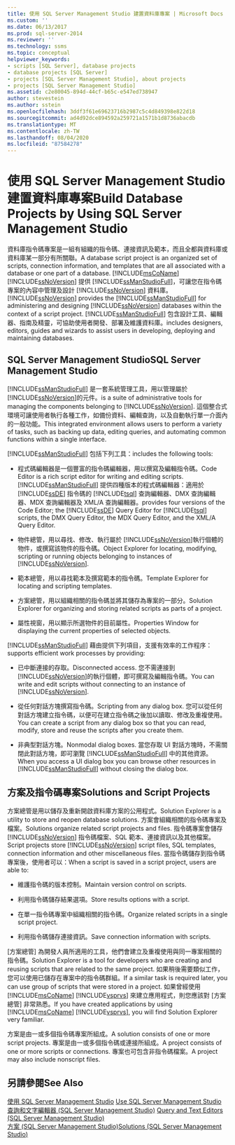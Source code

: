 ```yaml
---
title: 使用 SQL Server Management Studio 建置資料庫專案 | Microsoft Docs
ms.custom: ''
ms.date: 06/13/2017
ms.prod: sql-server-2014
ms.reviewer: ''
ms.technology: ssms
ms.topic: conceptual
helpviewer_keywords:
- scripts [SQL Server], database projects
- database projects [SQL Server]
- projects [SQL Server Management Studio], about projects
- projects [SQL Server Management Studio]
ms.assetid: c2e80045-894d-44cf-b65c-e547ed738947
author: stevestein
ms.author: sstein
ms.openlocfilehash: 3ddf3f61e69623716b2987c5c4d849398e822d18
ms.sourcegitcommit: ad4d92dce894592a259721a1571b1d8736abacdb
ms.translationtype: MT
ms.contentlocale: zh-TW
ms.lasthandoff: 08/04/2020
ms.locfileid: "87584278"
---
```

# <a name="build-database-projects-by-using-sql-server-management-studio"></a><span data-ttu-id="edec7-102">使用 SQL Server Management Studio 建置資料庫專案</span><span class="sxs-lookup"><span data-stu-id="edec7-102">Build Database Projects by Using SQL Server Management Studio</span></span>
  <span data-ttu-id="edec7-103">資料庫指令碼專案是一組有組織的指令碼、連接資訊及範本，而且全都與資料庫或資料庫某一部分有所關聯。</span><span class="sxs-lookup"><span data-stu-id="edec7-103">A database script project is an organized set of scripts, connection information, and templates that are all associated with a database or one part of a database.</span></span> [!INCLUDE[msCoName](../includes/msconame-md.md)] <span data-ttu-id="edec7-104">[!INCLUDE[ssNoVersion](../includes/ssnoversion-md.md)] 提供 [!INCLUDE[ssManStudioFull](../includes/ssmanstudiofull-md.md)]，可讓您在指令碼專案的內容中管理及設計 [!INCLUDE[ssNoVersion](../includes/ssnoversion-md.md)] 資料庫。</span><span class="sxs-lookup"><span data-stu-id="edec7-104">[!INCLUDE[ssNoVersion](../includes/ssnoversion-md.md)] provides the [!INCLUDE[ssManStudioFull](../includes/ssmanstudiofull-md.md)] for administering and designing [!INCLUDE[ssNoVersion](../includes/ssnoversion-md.md)] databases within the context of a script project.</span></span> [!INCLUDE[ssManStudioFull](../includes/ssmanstudiofull-md.md)] <span data-ttu-id="edec7-105">包含設計工具、編輯器、指南及精靈，可協助使用者開發、部署及維護資料庫。</span><span class="sxs-lookup"><span data-stu-id="edec7-105">includes designers, editors, guides and wizards to assist users in developing, deploying and maintaining databases.</span></span>  
  
## <a name="sql-server-management-studio"></a><span data-ttu-id="edec7-106">SQL Server Management Studio</span><span class="sxs-lookup"><span data-stu-id="edec7-106">SQL Server Management Studio</span></span>  
 [!INCLUDE[ssManStudioFull](../includes/ssmanstudiofull-md.md)] <span data-ttu-id="edec7-107">是一套系統管理工具，用以管理屬於 [!INCLUDE[ssNoVersion](../includes/ssnoversion-md.md)]的元件。</span><span class="sxs-lookup"><span data-stu-id="edec7-107">is a suite of administrative tools for managing the components belonging to [!INCLUDE[ssNoVersion](../includes/ssnoversion-md.md)].</span></span> <span data-ttu-id="edec7-108">這個整合式環境可讓使用者執行各種工作，如備份資料、編輯查詢，以及自動執行單一介面內的一般功能。</span><span class="sxs-lookup"><span data-stu-id="edec7-108">This integrated environment allows users to perform a variety of tasks, such as backing up data, editing queries, and automating common functions within a single interface.</span></span>  
  
 [!INCLUDE[ssManStudioFull](../includes/ssmanstudiofull-md.md)] <span data-ttu-id="edec7-109">包括下列工具：</span><span class="sxs-lookup"><span data-stu-id="edec7-109">includes the following tools:</span></span>  
  
-   <span data-ttu-id="edec7-110">程式碼編輯器是一個豐富的指令碼編輯器，用以撰寫及編輯指令碼。</span><span class="sxs-lookup"><span data-stu-id="edec7-110">Code Editor is a rich script editor for writing and editing scripts.</span></span> [!INCLUDE[ssManStudioFull](../includes/ssmanstudiofull-md.md)] <span data-ttu-id="edec7-111">提供四種版本的程式碼編輯器：適用於 [!INCLUDE[ssDE](../includes/ssde-md.md)] 指令碼的 [!INCLUDE[tsql](../includes/tsql-md.md)] 查詢編輯器、DMX 查詢編輯器、MDX 查詢編輯器及 XML/A 查詢編輯器。</span><span class="sxs-lookup"><span data-stu-id="edec7-111">provides four versions of the Code Editor; the [!INCLUDE[ssDE](../includes/ssde-md.md)] Query Editor for [!INCLUDE[tsql](../includes/tsql-md.md)] scripts, the DMX Query Editor, the MDX Query Editor, and the XML/A Query Editor.</span></span>  
  
-   <span data-ttu-id="edec7-112">物件總管，用以尋找、修改、執行屬於 [!INCLUDE[ssNoVersion](../includes/ssnoversion-md.md)]執行個體的物件，或撰寫該物件的指令碼。</span><span class="sxs-lookup"><span data-stu-id="edec7-112">Object Explorer for locating, modifying, scripting or running objects belonging to instances of [!INCLUDE[ssNoVersion](../includes/ssnoversion-md.md)].</span></span>  
  
-   <span data-ttu-id="edec7-113">範本總管，用以尋找範本及撰寫範本的指令碼。</span><span class="sxs-lookup"><span data-stu-id="edec7-113">Template Explorer for locating and scripting templates.</span></span>  
  
-   <span data-ttu-id="edec7-114">方案總管，用以組織相關的指令碼並將其儲存為專案的一部分。</span><span class="sxs-lookup"><span data-stu-id="edec7-114">Solution Explorer for organizing and storing related scripts as parts of a project.</span></span>  
  
-   <span data-ttu-id="edec7-115">屬性視窗，用以顯示所選物件的目前屬性。</span><span class="sxs-lookup"><span data-stu-id="edec7-115">Properties Window for displaying the current properties of selected objects.</span></span>  
  
 [!INCLUDE[ssManStudioFull](../includes/ssmanstudiofull-md.md)] <span data-ttu-id="edec7-116">藉由提供下列項目，支援有效率的工作程序：</span><span class="sxs-lookup"><span data-stu-id="edec7-116">supports efficient work processes by providing:</span></span>  
  
-   <span data-ttu-id="edec7-117">已中斷連接的存取。</span><span class="sxs-lookup"><span data-stu-id="edec7-117">Disconnected access.</span></span> <span data-ttu-id="edec7-118">您不需連接到 [!INCLUDE[ssNoVersion](../includes/ssnoversion-md.md)]的執行個體，即可撰寫及編輯指令碼。</span><span class="sxs-lookup"><span data-stu-id="edec7-118">You can write and edit scripts without connecting to an instance of [!INCLUDE[ssNoVersion](../includes/ssnoversion-md.md)].</span></span>  
  
-   <span data-ttu-id="edec7-119">從任何對話方塊撰寫指令碼。</span><span class="sxs-lookup"><span data-stu-id="edec7-119">Scripting from any dialog box.</span></span> <span data-ttu-id="edec7-120">您可以從任何對話方塊建立指令碼，以便可在建立指令碼之後加以讀取、修改及重複使用。</span><span class="sxs-lookup"><span data-stu-id="edec7-120">You can create a script from any dialog box so that you can read, modify, store and reuse the scripts after you create them.</span></span>  
  
-   <span data-ttu-id="edec7-121">非典型對話方塊。</span><span class="sxs-lookup"><span data-stu-id="edec7-121">Nonmodal dialog boxes.</span></span> <span data-ttu-id="edec7-122">當您存取 UI 對話方塊時，不需關閉此對話方塊，即可瀏覽 [!INCLUDE[ssManStudioFull](../includes/ssmanstudiofull-md.md)] 中的其他資源。</span><span class="sxs-lookup"><span data-stu-id="edec7-122">When you access a UI dialog box you can browse other resources in [!INCLUDE[ssManStudioFull](../includes/ssmanstudiofull-md.md)] without closing the dialog box.</span></span>  
  
## <a name="solutions-and-script-projects"></a><span data-ttu-id="edec7-123">方案及指令碼專案</span><span class="sxs-lookup"><span data-stu-id="edec7-123">Solutions and Script Projects</span></span>  
 <span data-ttu-id="edec7-124">方案總管是用以儲存及重新開啟資料庫方案的公用程式。</span><span class="sxs-lookup"><span data-stu-id="edec7-124">Solution Explorer is a utility to store and reopen database solutions.</span></span> <span data-ttu-id="edec7-125">方案會組織相關的指令碼專案及檔案。</span><span class="sxs-lookup"><span data-stu-id="edec7-125">Solutions organize related script projects and files.</span></span> <span data-ttu-id="edec7-126">指令碼專案會儲存 [!INCLUDE[ssNoVersion](../includes/ssnoversion-md.md)] 指令碼檔案、SQL 範本、連接資訊以及其他檔案。</span><span class="sxs-lookup"><span data-stu-id="edec7-126">Script projects store [!INCLUDE[ssNoVersion](../includes/ssnoversion-md.md)] script files, SQL templates, connection information and other miscellaneous files.</span></span> <span data-ttu-id="edec7-127">當指令碼儲存到指令碼專案後，使用者可以：</span><span class="sxs-lookup"><span data-stu-id="edec7-127">When a script is saved in a script project, users are able to:</span></span>  
  
-   <span data-ttu-id="edec7-128">維護指令碼的版本控制。</span><span class="sxs-lookup"><span data-stu-id="edec7-128">Maintain version control on scripts.</span></span>  
  
-   <span data-ttu-id="edec7-129">利用指令碼儲存結果選項。</span><span class="sxs-lookup"><span data-stu-id="edec7-129">Store results options with a script.</span></span>  
  
-   <span data-ttu-id="edec7-130">在單一指令碼專案中組織相關的指令碼。</span><span class="sxs-lookup"><span data-stu-id="edec7-130">Organize related scripts in a single script project.</span></span>  
  
-   <span data-ttu-id="edec7-131">利用指令碼儲存連接資訊。</span><span class="sxs-lookup"><span data-stu-id="edec7-131">Save connection information with scripts.</span></span>  
  
 <span data-ttu-id="edec7-132">[方案總管] 為開發人員所適用的工具，他們會建立及重複使用與同一專案相關的指令碼。</span><span class="sxs-lookup"><span data-stu-id="edec7-132">Solution Explorer is a tool for developers who are creating and reusing scripts that are related to the same project.</span></span> <span data-ttu-id="edec7-133">如果稍後需要類似工作，您可以使用已儲存在專案中的指令碼群組。</span><span class="sxs-lookup"><span data-stu-id="edec7-133">If a similar task is required later, you can use group of scripts that were stored in a project.</span></span> <span data-ttu-id="edec7-134">如果曾經使用 [!INCLUDE[msCoName](../includes/msconame-md.md)] [!INCLUDE[vsprvs](../includes/vsprvs-md.md)] 來建立應用程式，則您應該對 [方案總管] 非常熟悉。</span><span class="sxs-lookup"><span data-stu-id="edec7-134">If you have created applications by using [!INCLUDE[msCoName](../includes/msconame-md.md)] [!INCLUDE[vsprvs](../includes/vsprvs-md.md)], you will find Solution Explorer very familiar.</span></span>  
  
 <span data-ttu-id="edec7-135">方案是由一或多個指令碼專案所組成。</span><span class="sxs-lookup"><span data-stu-id="edec7-135">A solution consists of one or more script projects.</span></span> <span data-ttu-id="edec7-136">專案是由一或多個指令碼或連接所組成。</span><span class="sxs-lookup"><span data-stu-id="edec7-136">A project consists of one or more scripts or connections.</span></span> <span data-ttu-id="edec7-137">專案也可包含非指令碼檔案。</span><span class="sxs-lookup"><span data-stu-id="edec7-137">A project may also include nonscript files.</span></span>  
  
## <a name="see-also"></a><span data-ttu-id="edec7-138">另請參閱</span><span class="sxs-lookup"><span data-stu-id="edec7-138">See Also</span></span>  
 <span data-ttu-id="edec7-139">[使用 SQL Server Management Studio](../database-engine/use-sql-server-management-studio.md) </span><span class="sxs-lookup"><span data-stu-id="edec7-139">[Use SQL Server Management Studio](../database-engine/use-sql-server-management-studio.md) </span></span>  
 <span data-ttu-id="edec7-140">[查詢和文字編輯器 &#40;SQL Server Management Studio&#41;](../relational-databases/scripting/query-and-text-editors-sql-server-management-studio.md) </span><span class="sxs-lookup"><span data-stu-id="edec7-140">[Query and Text Editors &#40;SQL Server Management Studio&#41;](../relational-databases/scripting/query-and-text-editors-sql-server-management-studio.md) </span></span>  
 [<span data-ttu-id="edec7-141">方案 &#40;SQL Server Management Studio&#41;</span><span class="sxs-lookup"><span data-stu-id="edec7-141">Solutions &#40;SQL Server Management Studio&#41;</span></span>](solution/solutions-sql-server-management-studio.md)  
  
  
